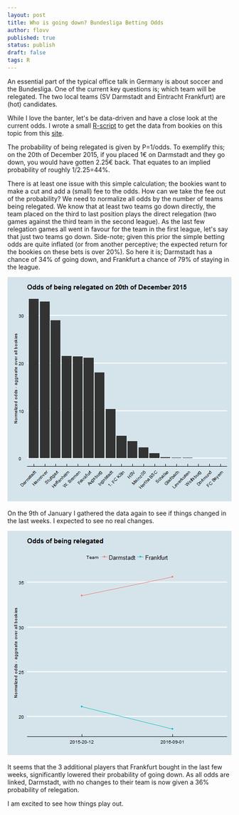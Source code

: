 ```yaml
---
layout: post
title: Who is going down? Bundesliga Betting Odds
author: flovv
published: true
status: publish
draft: false
tags: R 
---
```

 
 

 
An essential part of the typical office talk in Germany is about soccer and the Bundesliga. One of the current key questions is; which team will be relegated. The two local teams (SV Darmstadt and Eintracht Frankfurt) are (hot) candidates. 
 
While I love the banter, let's be data-driven and have a close look at the current odds.
I wrote a small [R-script](https://gist.github.com/flovv/461dc6a505b21eda10a9) to get the data from bookies on this topic from this [site](http://www.wettfreunde.net/bundesliga-absteiger-wetten/).


The probability of being relegated is given by P=1/odds. To exemplify this; on the 20th of December 2015, if you placed 1€ on Darmstadt and they go down, you would have gotten 2.25€ back. That equates to an implied probability of roughly 1/2.25=44%.
 
There is at least one issue with this simple calculation; the bookies want to make a cut and add a (small) fee to the odds. How can we take the fee out of the probability? We need to normalize all odds by the number of teams being relegated.
We know that at least two teams go down directly, the team placed on the third to last position plays the direct relegation (two games against the third team in the second league). As the last few relegation games all went in favour for the team in the first league, let's say that just two teams go down.
Side-note; given this prior the simple betting odds are quite inflated (or from another perceptive; the expected return for the bookies on these bets is over 20%).
So here it is; Darmstadt has a chance of 34% of going down, and Frankfurt a chance of 79% of staying in the league.
 
![plot of chunk unnamed-chunk-2](/figures/post6/unnamed-chunk-2-1.png) 
 
On the 9th of January I gathered the data again to see if things changed in the last weeks. I expected to see no real changes. 
 
![plot of chunk unnamed-chunk-3](/figures/post6/unnamed-chunk-3-1.png) 
 
It seems that the 3 additional players that Frankfurt bought in the last few weeks, significantly lowered their probability of going down. As all odds are linked, Darmstadt, with no changes to their team is now given a 36% probability of relegation.
 
I am excited to see how things play out.
 
